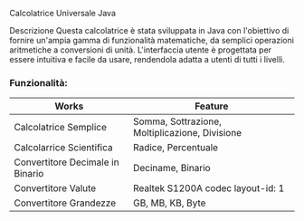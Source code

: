 Calcolatrice Universale Java

Descrizione
Questa calcolatrice è stata sviluppata in Java con l'obiettivo di fornire un'ampia gamma di funzionalità matematiche, da semplici operazioni aritmetiche a conversioni di unità. L'interfaccia utente è progettata per essere intuitiva e facile da usare, rendendola adatta a utenti di tutti i livelli.

### Funzionalità:
| Works                           | Feature                                               |
|---------------------------------|-------------------------------------------------------|
|Calcolatrice Semplice            |Somma, Sottrazione, Moltiplicazione, Divisione         |
|Calcolarrice Scientifica         |Radice, Percentuale                                    |
|Convertitore Decimale in Binario	|Deciname, Binario                                      |
|Convertitore Valute              |Realtek S1200A codec layout-id: 1                      |
|Convertitore Grandezze           |GB, MB, KB, Byte                                       |

